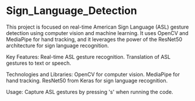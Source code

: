 # Sign_Language_Detection
This project is focused on real-time American Sign Language (ASL) gesture detection using computer vision and machine learning. It uses OpenCV and MediaPipe for hand tracking, and it leverages the power of the ResNet50 architecture for sign language recognition. 

Key Features:
Real-time ASL gesture recognition.
Translation of ASL gestures to text or speech.

Technologies and Libraries:
OpenCV for computer vision.
MediaPipe for hand tracking.
ResNet50 from Keras for sign language recognition.

Usage:
Capture ASL gestures by pressing 's' when running the code.
